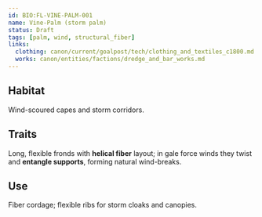 ```yaml
---
id: BIO:FL-VINE-PALM-001
name: Vine-Palm (storm palm)
status: Draft
tags: [palm, wind, structural_fiber]
links:
  clothing: canon/current/goalpost/tech/clothing_and_textiles_c1800.md
  works: canon/entities/factions/dredge_and_bar_works.md
---
```


## Habitat
Wind-scoured capes and storm corridors.

## Traits
Long, flexible fronds with **helical fiber** layout; in gale force winds they twist and **entangle supports**, forming natural wind-breaks.

## Use
Fiber cordage; flexible ribs for storm cloaks and canopies.
